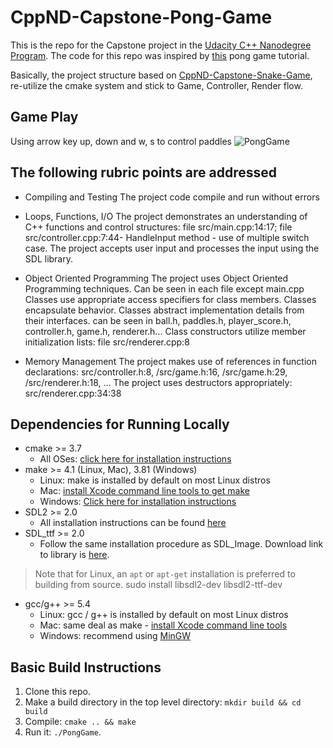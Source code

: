 # CppND-Capstone-Pong-Game

This is the repo for the Capstone project in the [Udacity C++ Nanodegree Program](https://www.udacity.com/course/c-plus-plus-nanodegree--nd213). The code for this repo was inspired by [this](https://austinmorlan.com/posts/pong_clone/) pong game tutorial.

Basically, the project structure based on [CppND-Capstone-Snake-Game](https://github.com/udacity/CppND-Capstone-Snake-Game), re-utilize the cmake system and stick to Game, Controller, Render flow.

## Game Play
Using arrow key up, down and w, s to control paddles
![PongGame](https://user-images.githubusercontent.com/9254181/190135943-2878a2ac-6d0f-4e73-80de-8ed6144b3091.png)

## The following rubric points are addressed

* Compiling and Testing
The project code compile and run without errors

* Loops, Functions, I/O
The project demonstrates an understanding of C++ functions and control structures: 
file src/main.cpp:14:17; 
file src/controller.cpp:7:44- HandleInput method - use of multiple switch case.
The project accepts user input and processes the input using the SDL library.

* Object Oriented Programming
The project uses Object Oriented Programming techniques. Can be seen in each file except main.cpp
Classes use appropriate access specifiers for class members. Classes encapsulate behavior. Classes abstract implementation details from their interfaces. can be seen in ball.h, paddles.h, player_score.h, controller.h, game.h, renderer.h...
Class constructors utilize member initialization lists: file src/renderer.cpp:8

* Memory Management
The project makes use of references in function declarations: src/controller.h:8, /src/game.h:16, /src/game.h:29, /src/renderer.h:18, ...
The project uses destructors appropriately: src/renderer.cpp:34:38

## Dependencies for Running Locally
* cmake >= 3.7
  * All OSes: [click here for installation instructions](https://cmake.org/install/)
* make >= 4.1 (Linux, Mac), 3.81 (Windows)
  * Linux: make is installed by default on most Linux distros
  * Mac: [install Xcode command line tools to get make](https://developer.apple.com/xcode/features/)
  * Windows: [Click here for installation instructions](http://gnuwin32.sourceforge.net/packages/make.htm)
* SDL2 >= 2.0
  * All installation instructions can be found [here](https://wiki.libsdl.org/Installation)
 * SDL_ttf >= 2.0
	 * Follow the same installation procedure as SDL_Image. Download link to library is [here](https://www.libsdl.org/projects/SDL_ttf/).
  >Note that for Linux, an `apt` or `apt-get` installation is preferred to building from source. 
  >sudo install libsdl2-dev libsdl2-ttf-dev
* gcc/g++ >= 5.4
  * Linux: gcc / g++ is installed by default on most Linux distros
  * Mac: same deal as make - [install Xcode command line tools](https://developer.apple.com/xcode/features/)
  * Windows: recommend using [MinGW](http://www.mingw.org/)

## Basic Build Instructions

1. Clone this repo.
2. Make a build directory in the top level directory: `mkdir build && cd build`
3. Compile: `cmake .. && make`
4. Run it: `./PongGame`.
